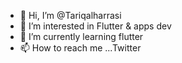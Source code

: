 - 👋 Hi, I’m @Tariqalharrasi
- 👀 I’m interested in Flutter & apps dev
- 🌱 I’m currently learning flutter
- 📫 How to reach me ...Twitter

<!---
Tariqalharrasi/Tariqalharrasi is a ✨ special ✨ repository because its `README.md` (this file) appears on your GitHub profile.
You can click the Preview link to take a look at your changes.
--->
